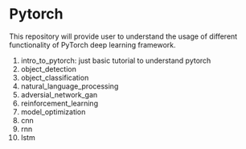 # Pytorch
This repository will provide user to understand the usage of different functionality of PyTorch deep learning framework.

1. intro_to_pytorch: just basic tutorial to understand pytorch
2. object_detection
3. object_classification
4. natural_language_processing
5. adversial_network_gan
6. reinforcement_learning
7. model_optimization
8. cnn
9. rnn
10. lstm